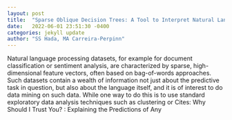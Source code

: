 ```yaml
---
layout: post
title:  "Sparse Oblique Decision Trees: A Tool to Interpret Natural Language Processing Datasets"
date:   2022-06-01 23:51:30 -0400
categories: jekyll update
author: "SS Hada, MA Carreira-Perpinn"
---
```

Natural language processing datasets, for example for document classification or sentiment analysis, are characterized by sparse, high-dimensional feature vectors, often based on bag-of-words approaches. Such datasets contain a wealth of information not just about the predictive task in question, but also about the language itself, and it is of interest to do data mining on such data. While one way to do this is to use standard exploratory data analysis techniques such as clustering or  Cites:   Why Should I Trust You? : Explaining the Predictions of Any